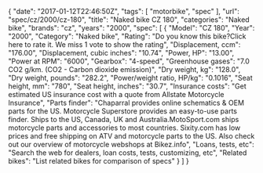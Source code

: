 {
    "date": "2017-01-12T22:46:50Z",
    "tags": [
        "motorbike",
        "spec"
    ],
    "url": "spec\/cz\/2000\/cz-180",
    "title": "Naked bike CZ 180",
    "categories": "Naked bike",
    "brands": "cz",
    "years": "2000",
    "spec": [
        {
            "Model": "CZ 180",
            "Year": "2000",
            "Category": "Naked bike",
            "Rating": "Do you know this bike?Click here to rate it. We miss 1 vote to show the rating",
            "Displacement, ccm": "176.00",
            "Displacement, cubic inches": "10.74",
            "Power, HP": "13.00",
            "Power at RPM": "6000",
            "Gearbox": "4-speed",
            "Greenhouse gases": "7.0 CO2 g\/km. (CO2 - Carbon dioxide emission)",
            "Dry weight, kg": "128.0",
            "Dry weight, pounds": "282.2",
            "Power\/weight ratio, HP\/kg": "0.1016",
            "Seat height, mm": "780",
            "Seat height, inches": "30.7",
            "Insurance costs": "Get estimated US insurance cost with a quote from Allstate Motorcycle Insurance",
            "Parts finder": "Chaparral provides online schematics & OEM parts for the US.   Motorcycle Superstore provides an easy-to-use parts finder. Ships to the US, Canada, UK and Australia.MotoSport.com ships motorcycle parts and accessories to most countries.    Sixity.com has low prices and free shipping on ATV and motorcycle parts to the US. Also check out our overview of motorcycle webshops at Bikez.info",
            "Loans, tests, etc": "Search the web for dealers, loan costs, tests, customizing, etc",
            "Related bikes": "List related bikes for comparison of specs"
        }
    ]
}